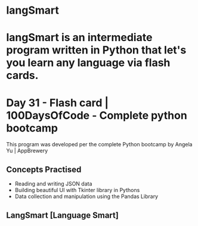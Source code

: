 
# langSmart
langSmart is an intermediate program written in Python that let's you learn any language via flash cards.
=======
# Day 31 - Flash card | 100DaysOfCode - Complete python bootcamp

This program was developed per the complete Python bootcamp by Angela Yu | AppBrewery 

## Concepts Practised

- Reading and writing JSON data
- Building beautiful UI with Tkinter library in Pythons
- Data collection and manipulation using the Pandas Library

## LangSmart [Language Smart]